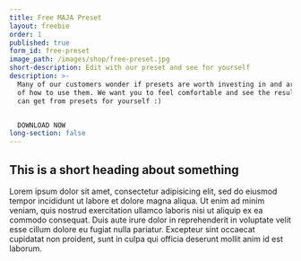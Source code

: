 ```yaml
---
title: Free MAJA Preset
layout: freebie
order: 1
published: true
form_id: free-preset
image_path: /images/shop/free-preset.jpg
short-description: Edit with our preset and see for yourself
description: >-
  Many of our customers wonder if presets are worth investing in and are unsure
  of how to use them. We want you to feel comfortable and see the results you
  can get from presets for yourself :)


  DOWNLOAD NOW
long-section: false
---
```


## This is a short heading about something

Lorem ipsum dolor sit amet, consectetur adipisicing elit, sed do eiusmod tempor incididunt ut labore et dolore magna aliqua. Ut enim ad minim veniam, quis nostrud exercitation ullamco laboris nisi ut aliquip ex ea commodo consequat. Duis aute irure dolor in reprehenderit in voluptate velit esse cillum dolore eu fugiat nulla pariatur. Excepteur sint occaecat cupidatat non proident, sunt in culpa qui officia deserunt mollit anim id est laborum.